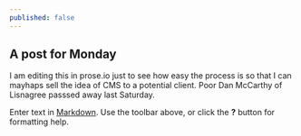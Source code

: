 ```yaml
---
published: false
---
```

## A post for Monday
I am editing this in prose.io just to see how easy the process is so that I can mayhaps sell the idea of CMS to a potential client.
Poor Dan McCarthy of Lisnagree passsed away last Saturday.

Enter text in [Markdown](http://daringfireball.net/projects/markdown/). Use the toolbar above, or click the **?** button for formatting help.
